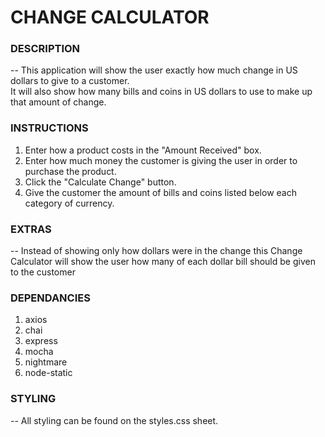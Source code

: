 # CHANGE CALCULATOR

### **DESCRIPTION**

-- This application will show the user exactly how much change in US dollars to give to a customer.  
   It will also show how many bills and coins in US dollars to use to make up that amount of change.

### **INSTRUCTIONS**

1. Enter how a product costs in the "Amount Received" box.
2. Enter how much money the customer is giving the user 
   in order to purchase the product.
3. Click the "Calculate Change" button.
4. Give the customer the amount of bills and coins listed 
   below each category of currency.

### **EXTRAS**
-- Instead of showing only how dollars were in the change this 
Change Calculator will show the user how many of each 
dollar bill should be given to the customer

### **DEPENDANCIES**

1. axios
2. chai
3. express
4. mocha
5. nightmare
6. node-static

### **STYLING**

-- All styling can be found on the styles.css sheet.
